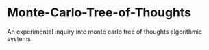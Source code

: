 # Monte-Carlo-Tree-of-Thoughts
An experimental inquiry into monte carlo tree of thoughts algorithmic systems
